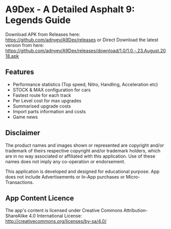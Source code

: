 # A9Dex - A Detailed Asphalt 9: Legends Guide

Download APK from Releases here: https://github.com/adnyey/A9Dex/releases
or Direct Download the latest version from here: https://github.com/adnyey/A9Dex/releases/download/1.0/1.0.-.23.August.2018.apk

## Features

* Performance statistics (Top speed, Nitro, Handling, Acceleration etc)
* STOCK & MAX configuration for cars
* Fastest route for each track
* Per Level cost for max upgrades
* Summarised upgrade costs
* Import parts information and costs
* Game news

## Disclaimer

The product names and images shown or represented are copyright and/or trademark of theirs respective copyright and/or trademark holders, which are in no way associated or affiliated with this application. Use of these names does not imply any co-operation or endorsement.

This application is developed and designed for educational purpose. App does not include Advertisements or In-App purchases or Micro-Transactions.


## App Content Licence

The app's content is licensed under Creative Commons Attribution-ShareAlike 4.0 International License: http://creativecommons.org/licenses/by-sa/4.0/
